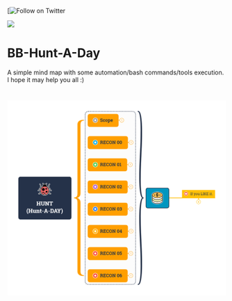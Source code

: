 
[![Follow on Twitter](https://img.shields.io/twitter/follow/Dheerajmadhukar?style=social)

<a href="https://www.buymeacoffee.com/medheeraj"><img src="https://img.buymeacoffee.com/button-api/?text=Buy me a beer&emoji=🍺&slug=medheeraj&button_colour=FFDD00&font_colour=000000&font_family=Cookie&outline_colour=000000&coffee_colour=ffffff"></a>


# BB-Hunt-A-Day
A simple mind map with some automation/bash commands/tools execution. I hope it may help you all :)

<h1 align="left">
  <img src="me_dheeraj-HUNT-2021.png" alt="Dheerajmadhukar" width="700px"></a>
  <br>
</h1>
